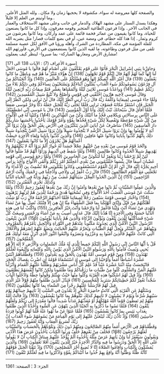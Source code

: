 ------------------------------------------------------------------------

والصفحة كلها معروضة له سواء، مكشوفة لا يحجبها زمان ولا مكان.. ولله المثل
الأعلى. وما أوتيتم من العلم إلا قليلاً..  
وهكذا يسدل الستار على مشهد الهلاك والدمار في جانب وعلى مشهد الاستخلاف
والعمار في الجانب الآخر.. وإذا فرعون الطاغية المتجبر وقومه مغرقون، وإذا
كل ما كانوا يصنعون للحياة، وما كانوا يقيمون من عمائر فخمة قائمة على عمد
وأركان، وما كانوا يعرشون من كروم وثمار.. إذا هذا كله حطام، في ومضة عين،
أو في بضع كلمات قصار! مثل يضربه الله للقلة المؤمنة في مكة، المطاردة من
الشرك وأهله ورؤيا في الأفق لكل عصبة مسلمة تلقى من مثل فرعون وطاغوته، ما
لقيه الذين كانوا يستضعفون في الأرض، فأورثهم الله مشارق الأرض ومغاربها
المباركة- بما صبروا- لينظر كيف يعملون!  
  
\[سورة الأعراف (7) : الآيات 138 الى 171\]  
وَجاوَزْنا بِبَنِي إِسْرائِيلَ الْبَحْرَ فَأَتَوْا عَلى قَوْمٍ يَعْكُفُونَ عَلى أَصْنامٍ لَهُمْ قالُوا يا
مُوسَى اجْعَلْ لَنا إِلهاً كَما لَهُمْ آلِهَةٌ قالَ إِنَّكُمْ قَوْمٌ تَجْهَلُونَ (138) إِنَّ هؤُلاءِ مُتَبَّرٌ
ما هُمْ فِيهِ وَباطِلٌ ما كانُوا يَعْمَلُونَ (139) قالَ أَغَيْرَ اللَّهِ أَبْغِيكُمْ إِلهاً وَهُوَ
فَضَّلَكُمْ عَلَى الْعالَمِينَ (140) وَإِذْ أَنْجَيْناكُمْ مِنْ آلِ فِرْعَوْنَ يَسُومُونَكُمْ سُوءَ الْعَذابِ
يُقَتِّلُونَ أَبْناءَكُمْ وَيَسْتَحْيُونَ نِساءَكُمْ وَفِي ذلِكُمْ بَلاءٌ مِنْ رَبِّكُمْ عَظِيمٌ (141) وَواعَدْنا
مُوسى ثَلاثِينَ لَيْلَةً وَأَتْمَمْناها بِعَشْرٍ فَتَمَّ مِيقاتُ رَبِّهِ أَرْبَعِينَ لَيْلَةً وَقالَ مُوسى
لِأَخِيهِ هارُونَ اخْلُفْنِي فِي قَوْمِي وَأَصْلِحْ وَلا تَتَّبِعْ سَبِيلَ الْمُفْسِدِينَ (142)  
وَلَمَّا جاءَ مُوسى لِمِيقاتِنا وَكَلَّمَهُ رَبُّهُ قالَ رَبِّ أَرِنِي أَنْظُرْ إِلَيْكَ قالَ لَنْ تَرانِي وَلكِنِ
انْظُرْ إِلَى الْجَبَلِ فَإِنِ اسْتَقَرَّ مَكانَهُ فَسَوْفَ تَرانِي فَلَمَّا تَجَلَّى رَبُّهُ لِلْجَبَلِ جَعَلَهُ دَكًّا
وَخَرَّ مُوسى صَعِقاً فَلَمَّا أَفاقَ قالَ سُبْحانَكَ تُبْتُ إِلَيْكَ وَأَنَا أَوَّلُ الْمُؤْمِنِينَ (143) قالَ
يا مُوسى إِنِّي اصْطَفَيْتُكَ عَلَى النَّاسِ بِرِسالاتِي وَبِكَلامِي فَخُذْ ما آتَيْتُكَ وَكُنْ مِنَ
الشَّاكِرِينَ (144) وَكَتَبْنا لَهُ فِي الْأَلْواحِ مِنْ كُلِّ شَيْءٍ مَوْعِظَةً وَتَفْصِيلاً لِكُلِّ شَيْءٍ
فَخُذْها بِقُوَّةٍ وَأْمُرْ قَوْمَكَ يَأْخُذُوا بِأَحْسَنِها سَأُرِيكُمْ دارَ الْفاسِقِينَ (145) سَأَصْرِفُ عَنْ
آياتِيَ الَّذِينَ يَتَكَبَّرُونَ فِي الْأَرْضِ بِغَيْرِ الْحَقِّ وَإِنْ يَرَوْا كُلَّ آيَةٍ لا يُؤْمِنُوا بِها وَإِنْ
يَرَوْا سَبِيلَ الرُّشْدِ لا يَتَّخِذُوهُ سَبِيلاً وَإِنْ يَرَوْا سَبِيلَ الغَيِّ يَتَّخِذُوهُ سَبِيلاً ذلِكَ
بِأَنَّهُمْ كَذَّبُوا بِآياتِنا وَكانُوا عَنْها غافِلِينَ (146) وَالَّذِينَ كَذَّبُوا بِآياتِنا وَلِقاءِ
الْآخِرَةِ حَبِطَتْ أَعْمالُهُمْ هَلْ يُجْزَوْنَ إِلاَّ ما كانُوا يَعْمَلُونَ (147)  
وَاتَّخَذَ قَوْمُ مُوسى مِنْ بَعْدِهِ مِنْ حُلِيِّهِمْ عِجْلاً جَسَداً لَهُ خُوارٌ أَلَمْ يَرَوْا أَنَّهُ لا يُكَلِّمُهُمْ
وَلا يَهْدِيهِمْ سَبِيلاً اتَّخَذُوهُ وَكانُوا ظالِمِينَ (148) وَلَمَّا سُقِطَ فِي أَيْدِيهِمْ وَرَأَوْا
أَنَّهُمْ قَدْ ضَلُّوا قالُوا لَئِنْ لَمْ يَرْحَمْنا رَبُّنا وَيَغْفِرْ لَنا لَنَكُونَنَّ مِنَ الْخاسِرِينَ (149)
وَلَمَّا رَجَعَ مُوسى إِلى قَوْمِهِ غَضْبانَ أَسِفاً قالَ بِئْسَما خَلَفْتُمُونِي مِنْ بَعْدِي أَعَجِلْتُمْ أَمْرَ
رَبِّكُمْ وَأَلْقَى الْأَلْواحَ وَأَخَذَ بِرَأْسِ أَخِيهِ يَجُرُّهُ إِلَيْهِ قالَ ابْنَ أُمَّ إِنَّ الْقَوْمَ
اسْتَضْعَفُونِي وَكادُوا يَقْتُلُونَنِي فَلا تُشْمِتْ بِيَ الْأَعْداءَ وَلا تَجْعَلْنِي مَعَ الْقَوْمِ
الظَّالِمِينَ (150) قالَ رَبِّ اغْفِرْ لِي وَلِأَخِي وَأَدْخِلْنا فِي رَحْمَتِكَ وَأَنْتَ أَرْحَمُ الرَّاحِمِينَ
(151) إِنَّ الَّذِينَ اتَّخَذُوا الْعِجْلَ سَيَنالُهُمْ غَضَبٌ مِنْ رَبِّهِمْ وَذِلَّةٌ فِي الْحَياةِ الدُّنْيا
وَكَذلِكَ نَجْزِي الْمُفْتَرِينَ (152)  
وَالَّذِينَ عَمِلُوا السَّيِّئاتِ ثُمَّ تابُوا مِنْ بَعْدِها وَآمَنُوا إِنَّ رَبَّكَ مِنْ بَعْدِها لَغَفُورٌ رَحِيمٌ
(153) وَلَمَّا سَكَتَ عَنْ مُوسَى الْغَضَبُ أَخَذَ الْأَلْواحَ وَفِي نُسْخَتِها هُدىً وَرَحْمَةٌ لِلَّذِينَ هُمْ
لِرَبِّهِمْ يَرْهَبُونَ (154) وَاخْتارَ مُوسى قَوْمَهُ سَبْعِينَ رَجُلاً لِمِيقاتِنا فَلَمَّا أَخَذَتْهُمُ
الرَّجْفَةُ قالَ رَبِّ لَوْ شِئْتَ أَهْلَكْتَهُمْ مِنْ قَبْلُ وَإِيَّايَ أَتُهْلِكُنا بِما فَعَلَ السُّفَهاءُ مِنَّا إِنْ
هِيَ إِلاَّ فِتْنَتُكَ تُضِلُّ بِها مَنْ تَشاءُ وَتَهْدِي مَنْ تَشاءُ أَنْتَ وَلِيُّنا فَاغْفِرْ لَنا وَارْحَمْنا
وَأَنْتَ خَيْرُ الْغافِرِينَ (155) وَاكْتُبْ لَنا فِي هذِهِ الدُّنْيا حَسَنَةً وَفِي الْآخِرَةِ إِنَّا هُدْنا
إِلَيْكَ قالَ عَذابِي أُصِيبُ بِهِ مَنْ أَشاءُ وَرَحْمَتِي وَسِعَتْ كُلَّ شَيْءٍ فَسَأَكْتُبُها لِلَّذِينَ يَتَّقُونَ
وَيُؤْتُونَ الزَّكاةَ وَالَّذِينَ هُمْ بِآياتِنا يُؤْمِنُونَ (156) الَّذِينَ يَتَّبِعُونَ الرَّسُولَ النَّبِيَّ
الْأُمِّيَّ الَّذِي يَجِدُونَهُ مَكْتُوباً عِنْدَهُمْ فِي التَّوْراةِ وَالْإِنْجِيلِ يَأْمُرُهُمْ بِالْمَعْرُوفِ
وَيَنْهاهُمْ عَنِ الْمُنْكَرِ وَيُحِلُّ لَهُمُ الطَّيِّباتِ وَيُحَرِّمُ عَلَيْهِمُ الْخَبائِثَ وَيَضَعُ عَنْهُمْ إِصْرَهُمْ
وَالْأَغْلالَ الَّتِي كانَتْ عَلَيْهِمْ فَالَّذِينَ آمَنُوا بِهِ وَعَزَّرُوهُ وَنَصَرُوهُ وَاتَّبَعُوا النُّورَ
الَّذِي أُنْزِلَ مَعَهُ أُولئِكَ هُمُ الْمُفْلِحُونَ (157)  
قُلْ يا أَيُّهَا النَّاسُ إِنِّي رَسُولُ اللَّهِ إِلَيْكُمْ جَمِيعاً الَّذِي لَهُ مُلْكُ السَّماواتِ وَالْأَرْضِ
لا إِلهَ إِلاَّ هُوَ يُحيِي وَيُمِيتُ فَآمِنُوا بِاللَّهِ وَرَسُولِهِ النَّبِيِّ الْأُمِّيِّ الَّذِي يُؤْمِنُ بِاللَّهِ
وَكَلِماتِهِ وَاتَّبِعُوهُ لَعَلَّكُمْ تَهْتَدُونَ (158) وَمِنْ قَوْمِ مُوسى أُمَّةٌ يَهْدُونَ بِالْحَقِّ وَبِهِ
يَعْدِلُونَ (159) وَقَطَّعْناهُمُ اثْنَتَيْ عَشْرَةَ أَسْباطاً أُمَماً وَأَوْحَيْنا إِلى مُوسى إِذِ اسْتَسْقاهُ
قَوْمُهُ أَنِ اضْرِبْ بِعَصاكَ الْحَجَرَ فَانْبَجَسَتْ مِنْهُ اثْنَتا عَشْرَةَ عَيْناً قَدْ عَلِمَ كُلُّ أُناسٍ
مَشْرَبَهُمْ وَظَلَّلْنا عَلَيْهِمُ الْغَمامَ وَأَنْزَلْنا عَلَيْهِمُ الْمَنَّ وَالسَّلْوى كُلُوا مِنْ طَيِّباتِ ما
رَزَقْناكُمْ وَما ظَلَمُونا وَلكِنْ كانُوا أَنْفُسَهُمْ يَظْلِمُونَ (160) وَإِذْ قِيلَ لَهُمُ اسْكُنُوا هذِهِ
الْقَرْيَةَ وَكُلُوا مِنْها حَيْثُ شِئْتُمْ وَقُولُوا حِطَّةٌ وَادْخُلُوا الْبابَ سُجَّداً نَغْفِرْ لَكُمْ
خَطِيئاتِكُمْ سَنَزِيدُ الْمُحْسِنِينَ (161) فَبَدَّلَ الَّذِينَ ظَلَمُوا مِنْهُمْ قَوْلاً غَيْرَ الَّذِي قِيلَ
لَهُمْ فَأَرْسَلْنا عَلَيْهِمْ رِجْزاً مِنَ السَّماءِ بِما كانُوا يَظْلِمُونَ (162)  
وَسْئَلْهُمْ عَنِ الْقَرْيَةِ الَّتِي كانَتْ حاضِرَةَ الْبَحْرِ إِذْ يَعْدُونَ فِي السَّبْتِ إِذْ تَأْتِيهِمْ
حِيتانُهُمْ يَوْمَ سَبْتِهِمْ شُرَّعاً وَيَوْمَ لا يَسْبِتُونَ لا تَأْتِيهِمْ كَذلِكَ نَبْلُوهُمْ بِما كانُوا
يَفْسُقُونَ (163) وَإِذْ قالَتْ أُمَّةٌ مِنْهُمْ لِمَ تَعِظُونَ قَوْماً اللَّهُ مُهْلِكُهُمْ أَوْ مُعَذِّبُهُمْ عَذاباً
شَدِيداً قالُوا مَعْذِرَةً إِلى رَبِّكُمْ وَلَعَلَّهُمْ يَتَّقُونَ (164) فَلَمَّا نَسُوا ما ذُكِّرُوا بِهِ
أَنْجَيْنَا الَّذِينَ يَنْهَوْنَ عَنِ السُّوءِ وَأَخَذْنَا الَّذِينَ ظَلَمُوا بِعَذابٍ بَئِيسٍ بِما كانُوا
يَفْسُقُونَ (165) فَلَمَّا عَتَوْا عَنْ ما نُهُوا عَنْهُ قُلْنا لَهُمْ كُونُوا قِرَدَةً خاسِئِينَ (166)
وَإِذْ تَأَذَّنَ رَبُّكَ لَيَبْعَثَنَّ عَلَيْهِمْ إِلى يَوْمِ الْقِيامَةِ مَنْ يَسُومُهُمْ سُوءَ الْعَذابِ إِنَّ رَبَّكَ
لَسَرِيعُ الْعِقابِ وَإِنَّهُ لَغَفُورٌ رَحِيمٌ (167)  
وَقَطَّعْناهُمْ فِي الْأَرْضِ أُمَماً مِنْهُمُ الصَّالِحُونَ وَمِنْهُمْ دُونَ ذلِكَ وَبَلَوْناهُمْ بِالْحَسَناتِ
وَالسَّيِّئاتِ لَعَلَّهُمْ يَرْجِعُونَ (168) فَخَلَفَ مِنْ بَعْدِهِمْ خَلْفٌ وَرِثُوا الْكِتابَ يَأْخُذُونَ عَرَضَ
هذَا الْأَدْنى وَيَقُولُونَ سَيُغْفَرُ لَنا وَإِنْ يَأْتِهِمْ عَرَضٌ مِثْلُهُ يَأْخُذُوهُ أَلَمْ يُؤْخَذْ عَلَيْهِمْ
مِيثاقُ الْكِتابِ أَنْ لا يَقُولُوا عَلَى اللَّهِ إِلاَّ الْحَقَّ وَدَرَسُوا ما فِيهِ وَالدَّارُ الْآخِرَةُ
خَيْرٌ لِلَّذِينَ يَتَّقُونَ أَفَلا تَعْقِلُونَ (169) وَالَّذِينَ يُمَسِّكُونَ بِالْكِتابِ وَأَقامُوا الصَّلاةَ
إِنَّا لا نُضِيعُ أَجْرَ الْمُصْلِحِينَ (170) وَإِذْ نَتَقْنَا الْجَبَلَ فَوْقَهُمْ كَأَنَّهُ ظُلَّةٌ وَظَنُّوا أَنَّهُ
واقِعٌ بِهِمْ خُذُوا ما آتَيْناكُمْ بِقُوَّةٍ وَاذْكُرُوا ما فِيهِ لَعَلَّكُمْ تَتَّقُونَ (171)

------------------------------------------------------------------------

الجزء: 3 ¦ الصفحة: 1361
